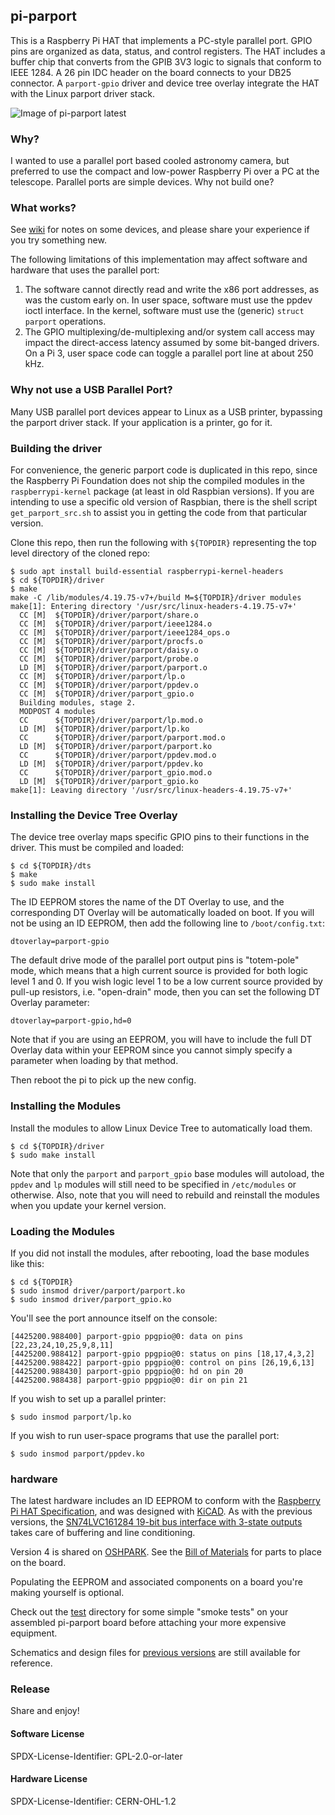 ## pi-parport

This is a Raspberry Pi HAT that implements a PC-style parallel port.
GPIO pins are organized as data, status, and control registers.
The HAT includes a buffer chip that converts from the GPIB 3V3 logic
to signals that conform to IEEE 1284.  A 26 pin IDC header on the
board connects to your DB25 connector.  A `parport-gpio` driver and
device tree overlay integrate the HAT with the Linux parport driver stack.


![Image of pi-parport latest](hardware/v4/pi-parport.png)

### Why?

I wanted to use a parallel port based cooled astronomy camera,
but preferred to use the compact and low-power Raspberry Pi
over a PC at the telescope.  Parallel ports are simple devices.
Why not build one?

### What works?

See [wiki](https://github.com/worlickwerx/pi-parport/wiki) for notes on some
devices, and please share your experience if you try something new.

The following limitations of this implementation may affect software and
hardware that uses the parallel port:
1) The software cannot directly read and write the x86 port addresses,
as was the custom early on.  In user space, software must use the ppdev
ioctl interface.  In the kernel, software must use the (generic)
`struct parport` operations.
2) The GPIO multiplexing/de-multiplexing and/or system call access may
impact the direct-access latency assumed by some bit-banged drivers.
On a Pi 3, user space code can toggle a parallel port line at about 250 kHz.

### Why not use a USB Parallel Port?

Many USB parallel port devices appear to Linux as a USB printer, bypassing
the parport driver stack.  If your application is a printer, go for it.

### Building the driver

For convenience, the generic parport code is duplicated in this repo,
since the Raspberry Pi Foundation does not ship the compiled modules
in the `raspberrypi-kernel` package (at least in old Raspbian
versions).  If you are intending to use a specific old version of
Raspbian, there is the shell script `get_parport_src.sh` to assist
you in getting the code from that particular version.

Clone this repo, then run the following with `${TOPDIR}` representing the
top level directory of the cloned repo:
```console
$ sudo apt install build-essential raspberrypi-kernel-headers
$ cd ${TOPDIR}/driver
$ make
make -C /lib/modules/4.19.75-v7+/build M=${TOPDIR}/driver modules
make[1]: Entering directory '/usr/src/linux-headers-4.19.75-v7+'
  CC [M]  ${TOPDIR}/driver/parport/share.o
  CC [M]  ${TOPDIR}/driver/parport/ieee1284.o
  CC [M]  ${TOPDIR}/driver/parport/ieee1284_ops.o
  CC [M]  ${TOPDIR}/driver/parport/procfs.o
  CC [M]  ${TOPDIR}/driver/parport/daisy.o
  CC [M]  ${TOPDIR}/driver/parport/probe.o
  LD [M]  ${TOPDIR}/driver/parport/parport.o
  CC [M]  ${TOPDIR}/driver/parport/lp.o
  CC [M]  ${TOPDIR}/driver/parport/ppdev.o
  CC [M]  ${TOPDIR}/driver/parport_gpio.o
  Building modules, stage 2.
  MODPOST 4 modules
  CC      ${TOPDIR}/driver/parport/lp.mod.o
  LD [M]  ${TOPDIR}/driver/parport/lp.ko
  CC      ${TOPDIR}/driver/parport/parport.mod.o
  LD [M]  ${TOPDIR}/driver/parport/parport.ko
  CC      ${TOPDIR}/driver/parport/ppdev.mod.o
  LD [M]  ${TOPDIR}/driver/parport/ppdev.ko
  CC      ${TOPDIR}/driver/parport_gpio.mod.o
  LD [M]  ${TOPDIR}/driver/parport_gpio.ko
make[1]: Leaving directory '/usr/src/linux-headers-4.19.75-v7+'
```

### Installing the Device Tree Overlay

The device tree overlay maps specific GPIO pins to their functions in
the driver.  This must be compiled and loaded:
```console
$ cd ${TOPDIR}/dts
$ make
$ sudo make install
```
The ID EEPROM stores the name of the DT Overlay to use, and the
corresponding DT Overlay will be automatically loaded on boot.  If you
will not be using an ID EEPROM, then add the following line to
`/boot/config.txt`:
```
dtoverlay=parport-gpio
```
The default drive mode of the parallel port output pins is
"totem-pole" mode, which means that a high current source is provided
for both logic level 1 and 0.  If you wish logic level 1 to be a low
current source provided by pull-up resistors, i.e. "open-drain" mode,
then you can set the following DT Overlay parameter:
```
dtoverlay=parport-gpio,hd=0
```
Note that if you are using an EEPROM, you will have to include the
full DT Overlay data within your EEPROM since you cannot simply
specify a parameter when loading by that method.

Then reboot the pi to pick up the new config.

### Installing the Modules

Install the modules to allow Linux Device Tree to automatically load
them.
```console
$ cd ${TOPDIR}/driver
$ sudo make install
```
Note that only the `parport` and `parport_gpio` base modules will
autoload, the `ppdev` and `lp` modules will still need to be specified
in `/etc/modules` or otherwise.  Also, note that you will need to
rebuild and reinstall the modules when you update your kernel version.

### Loading the Modules

If you did not install the modules, after rebooting, load the base
modules like this:
```console
$ cd ${TOPDIR}
$ sudo insmod driver/parport/parport.ko
$ sudo insmod driver/parport_gpio.ko
```
You'll see the port announce itself on the console:
```console
[4425200.988400] parport-gpio ppgpio@0: data on pins [22,23,24,10,25,9,8,11]
[4425200.988412] parport-gpio ppgpio@0: status on pins [18,17,4,3,2]
[4425200.988422] parport-gpio ppgpio@0: control on pins [26,19,6,13]
[4425200.988430] parport-gpio ppgpio@0: hd on pin 20
[4425200.988438] parport-gpio ppgpio@0: dir on pin 21
```
If you wish to set up a parallel printer:
```console
$ sudo insmod parport/lp.ko
```
If you wish to run user-space programs that use the parallel port:
```console
$ sudo insmod parport/ppdev.ko
```

### hardware

The latest hardware includes an ID EEPROM to conform with the
[Raspberry Pi HAT Specification](https://github.com/raspberrypi/hats),
and was designed with [KiCAD](https://www.kicad.org/).
As with the previous versions, the
[SN74LVC161284 19-bit bus interface with 3-state outputs](http://www.ti.com/product/SN74LVC161284) takes care of buffering and line conditioning.

Version 4 is shared on
[OSHPARK](https://oshpark.com/shared_projects/0Ioh20Gk).
See the [Bill of Materials](hardware/v4/BOM.md) for parts to place on
the board.

Populating the EEPROM and associated components on a board you're making
yourself is optional.

Check out the [test](test/) directory for some simple "smoke tests"
on your assembled pi-parport board before attaching your more
expensive equipment.

Schematics and design files for [previous versions](hardware/)
are still available for reference.

### Release

Share and enjoy!

#### Software License

SPDX-License-Identifier: GPL-2.0-or-later

#### Hardware License

SPDX-License-Identifier: CERN-OHL-1.2
